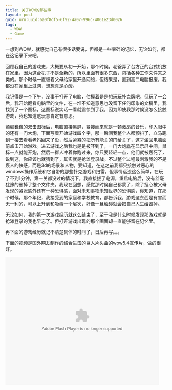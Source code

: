 ```yaml
---
title: 关于WOW的那些事
layout: post
guid: urn:uuid:6a0f8df5-6f92-4a07-996c-4061e23d0026
tags:
  - WOW
  - Game
---
```


一想到WOW，就感觉自己有很多话要说，但都是一些零碎的记忆，无论如何，都在这记录下来吧。

回顾我自己的游戏史，大概要从初一开始，那个时候，老爸弄了台方正的台式机放在家里，因为这台机子不是全新的，所以里面有很多东西，包括各种工作文件夹之类的。那个时候一直缠着父母给家里开通网络，但结果是，直到高二电脑报废，我都没在家里上过网，想想真是心酸。

我记得是一个下午，没事干打开了电脑，估摸着是是想玩玩扑克牌吧，但玩了一会后，我开始翻看电脑里的文件，在一堆不知道意思也没留下任何印象的文稿里，我找到了一个图标，这图标说实话一看就震惊到了我，因为即使我那时候没怎么接触游戏，我也知道这玩意肯定有意思。

颤颤巍巍的双击图标后，电脑直接黑屏，紧接而来就是一顿激昂的音乐，印入眼中的还有一门大炮，下面写着开始游戏四个字，那一瞬间我整个人都颤抖了，立马跑到一楼去看看老妈回来了没，然后紧紧的把所有能关的门给关了，这才坐回电脑面前点击开始游戏。进去游戏之后我也是是被吓到了，一门大炮矗在显示屏中间，鼠标一点就能开炮，然后一群人冲着你跑过来，你只要轻轻一点，他们就被轰死了，说到这，你应该也就猜到了，其实就是抢滩登录战。不过整个过程最刺激我的不是轰人的快感，而是3d的场景和人物，要知道，在这之前我都只接触过恶心的windows操作系统和它自带的那些扑克游戏和扫雷。但事情远没这么简单，在玩了不到1分钟，第一关都没过的情况下，我直接拔了电源，重启电脑后，没有丝毫犹豫的删掉了整个文件夹。我现在回想，感觉那时候自己都蒙了，除了担心被父母发现的紧张感外还有一种恐惧感，面对未知事物未知世界的恐惧感，你知道，在那个时候，那个年纪，我接受到的家庭和学校教育，都告诉我，游戏这东西是有害而无一利的，可以上升到和吸毒一个层次，好像一旦触碰就会把自己人生给毁掉。

无论如何，我的第一次游戏经历就这么结束了，至于我是什么时候发现那游戏就是抢滩登录的我也早忘了。但打开游戏出现的那个画面却一直能够留在记忆里。

再下面的游戏经历就记不清楚具体的时间了，日后再写。。。

下面的视频是国外网友制作的结合进击的巨人片头曲的wow5.4宣传片，做的很好。

<embed src="http://player.youku.com/player.php/sid/XNjEzNTc2NDAw/v.swf" allowFullScreen="true" quality="high" width="480" height="400" align="middle" allowScriptAccess="always" type="application/x-shockwave-flash"></embed>
